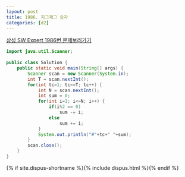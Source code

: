```yaml
---
layout: post
title: 1986. 지그재그 숫자
categories: [d2]
---
```


[삼성 SW Expert 1986번 문제보러가기](https://swexpertacademy.com/main/code/problem/problemDetail.do?contestProbId=AV5PxmBqAe8DFAUq&categoryId=AV5PxmBqAe8DFAUq&categoryType=CODE)

```java
import java.util.Scanner;
 
public class Solution {
    public static void main(String[] args) {
        Scanner scan = new Scanner(System.in);
        int T = scan.nextInt();
        for(int tc=1; tc<=T; tc++) {
            int N = scan.nextInt();
            int sum = 0;
            for(int i=1; i<=N; i++) {
                if(i%2 == 0)
                    sum -= i;
                else
                    sum += i;
            }
            System.out.println("#"+tc+" "+sum);
        }
        scan.close();
    }
}
```

{% if site.dispus-shortname %}{% include dispus.html %}{% endif %}